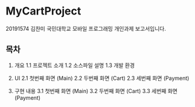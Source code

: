 # MyCartProject

20191574 김찬미
국민대학교 모바일 프로그래밍 개인과제 보고서입니다.

## 목차
1. 개요
    1.1 프로젝트 소개
    1.2 소스파일 설명
    1.3 개발 환경
  
2. UI
    2.1 첫번째 화면 (Main)
    2.2 두번째 화면 (Cart)
    2.3 세번째 화면 (Payment)
  
3. 구현 내용
    3.1 첫번째 화면 (Main)
    3.2 두번째 화면 (Cart)
    3.3 세번째 화면 (Payment)
